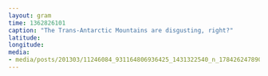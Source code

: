```yaml
---
layout: gram
time: 1362826101
caption: "The Trans-Antarctic Mountains are disgusting, right?"
latitude: 
longitude: 
media:
- media/posts/201303/11246084_931164806936425_1431322540_n_17842624789000351.jpg
---
```

